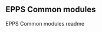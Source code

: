 EPPS Common modules
--------------------------------------------------------------------

EPPS Common modules readme
